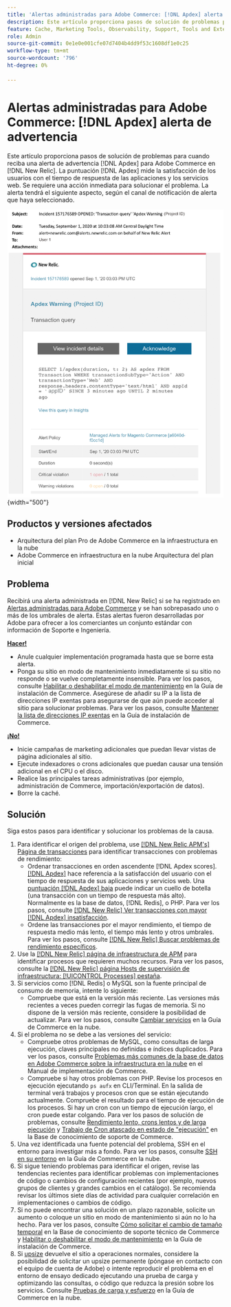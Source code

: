 ```yaml
---
title: 'Alertas administradas para Adobe Commerce: [!DNL Apdex] alerta de advertencia'
description: Este artículo proporciona pasos de solución de problemas para cuando reciba una alerta de advertencia  [!DNL Apdex] para Adobe Commerce en [!DNL New Relic]. The [!DNL Apdex] score mide la satisfacción de los usuarios con el tiempo de respuesta de las aplicaciones y servicios web. Se requiere una acción inmediata para solucionar el problema.
feature: Cache, Marketing Tools, Observability, Support, Tools and External Services
role: Admin
source-git-commit: 0e1e0e001cfe07d7404b4dd9f53c1608df1e0c25
workflow-type: tm+mt
source-wordcount: '796'
ht-degree: 0%

---
```



# Alertas administradas para Adobe Commerce: [!DNL Apdex] alerta de advertencia

Este artículo proporciona pasos de solución de problemas para cuando reciba una alerta de advertencia [!DNL Apdex] para Adobe Commerce en [!DNL New Relic]. La puntuación [!DNL Apdex] mide la satisfacción de los usuarios con el tiempo de respuesta de las aplicaciones y los servicios web. Se requiere una acción inmediata para solucionar el problema. La alerta tendrá el siguiente aspecto, según el canal de notificación de alerta que haya seleccionado.

![alerta de advertencia de apdex](../../assets/managed-alerts/apdex-warning-magento-managed.png){width="500"}

## Productos y versiones afectados

* Arquitectura del plan Pro de Adobe Commerce en la infraestructura en la nube
* Adobe Commerce en infraestructura en la nube Arquitectura del plan inicial

## Problema

Recibirá una alerta administrada en [!DNL New Relic] si se ha registrado en [Alertas administradas para Adobe Commerce](managed-alerts-for-magento-commerce.md) y se han sobrepasado uno o más de los umbrales de alerta. Estas alertas fueron desarrolladas por Adobe para ofrecer a los comerciantes un conjunto estándar con información de Soporte e Ingeniería.

<u> **Hacer!** </u>

* Anule cualquier implementación programada hasta que se borre esta alerta.
* Ponga su sitio en modo de mantenimiento inmediatamente si su sitio no responde o se vuelve completamente insensible. Para ver los pasos, consulte [Habilitar o deshabilitar el modo de mantenimiento](https://experienceleague.adobe.com/es/docs/commerce-operations/installation-guide/tutorials/maintenance-mode) en la Guía de instalación de Commerce. Asegúrese de añadir su IP a la lista de direcciones IP exentas para asegurarse de que aún puede acceder al sitio para solucionar problemas. Para ver los pasos, consulte [Mantener la lista de direcciones IP exentas](https://experienceleague.adobe.com/es/docs/commerce-operations/installation-guide/tutorials/maintenance-mode#maintain-the-list-of-exempt-ip-addresses) en la Guía de instalación de Commerce.

<u>**¡No!**</u>

* Inicie campañas de marketing adicionales que puedan llevar vistas de página adicionales al sitio.
* Ejecute indexadores o crons adicionales que puedan causar una tensión adicional en el CPU o el disco.
* Realice las principales tareas administrativas (por ejemplo, administración de Commerce, importación/exportación de datos).
* Borre la caché.

## Solución

Siga estos pasos para identificar y solucionar los problemas de la causa.

1. Para identificar el origen del problema, use [[!DNL New Relic APM's] Página de transacciones](https://docs.newrelic.com/docs/apm/applications-menu/monitoring/transactions-page-find-specific-performance-problems) para identificar transacciones con problemas de rendimiento:
   * Ordenar transacciones en orden ascendente [!DNL Apdex scores]. [[!DNL Apdex]](https://docs.newrelic.com/docs/apm/new-relic-apm/apdex/apdex-measure-user-satisfaction) hace referencia a la satisfacción del usuario con el tiempo de respuesta de sus aplicaciones y servicios web. Una [puntuación [!DNL Apdex] baja](managed-alerts-for-magento-commerce-apdex-warning-alert.md) puede indicar un cuello de botella (una transacción con un tiempo de respuesta más alto). Normalmente es la base de datos, [!DNL Redis], o PHP. Para ver los pasos, consulte [[!DNL New Relic] Ver transacciones con mayor [!DNL Apdex] insatisfacción](https://docs.newrelic.com/docs/apm/new-relic-apm/apdex/view-your-apdex-score#apdex-dissat).
   * Ordene las transacciones por el mayor rendimiento, el tiempo de respuesta medio más lento, el tiempo más lento y otros umbrales. Para ver los pasos, consulte [[!DNL New Relic] Buscar problemas de rendimiento específicos](https://docs.newrelic.com/docs/apm/applications-menu/monitoring/transactions-page-find-specific-performance-problems).
1. Use la [[!DNL New Relic] página de infraestructura de APM](https://docs.newrelic.com/docs/infrastructure/infrastructure-ui-pages/infra-hosts-ui-page/) para identificar procesos que requieren muchos recursos. Para ver los pasos, consulte la [[!DNL New Relic] página Hosts de supervisión de infraestructura: [!UICONTROL Processes] pestaña](https://docs.newrelic.com/docs/infrastructure/infrastructure-ui-pages/infra-hosts-ui-page/#processes).
1. Si servicios como [!DNL Redis] o MySQL son la fuente principal de consumo de memoria, intente lo siguiente:
   * Compruebe que está en la versión más reciente. Las versiones más recientes a veces pueden corregir las fugas de memoria. Si no dispone de la versión más reciente, considere la posibilidad de actualizar. Para ver los pasos, consulte [Cambiar servicios](https://experienceleague.adobe.com/docs/commerce-cloud-service/user-guide/configure/service/services-yaml.html?lang=es) en la Guía de Commerce en la nube.
1. Si el problema no se debe a las versiones del servicio:
   * Compruebe otros problemas de MySQL, como consultas de larga ejecución, claves principales no definidas e índices duplicados. Para ver los pasos, consulte [Problemas más comunes de la base de datos en Adobe Commerce sobre la infraestructura en la nube](https://experienceleague.adobe.com/docs/commerce-operations/implementation-playbook/best-practices/maintenance/resolve-database-performance-issues.html?lang=es) en el Manual de implementación de Commerce.
   * Compruebe si hay otros problemas con PHP. Revise los procesos en ejecución ejecutando `ps aufx` en CLI/Terminal. En la salida de terminal verá trabajos y procesos cron que se están ejecutando actualmente. Compruebe el resultado para el tiempo de ejecución de los procesos. Si hay un cron con un tiempo de ejecución largo, el cron puede estar colgando. Para ver los pasos de solución de problemas, consulte [Rendimiento lento, crons lentos y de larga ejecución](https://experienceleague.adobe.com/es/docs/commerce-knowledge-base/kb/troubleshooting/miscellaneous/slow-performance-slow-and-long-running-crons) y [Trabajo de Cron atascado en estado de &quot;ejecución&quot;](https://experienceleague.adobe.com/es/docs/commerce-knowledge-base/kb/troubleshooting/miscellaneous/cron-job-is-stuck-in-running-status) en la Base de conocimiento de soporte de Commerce.
1. Una vez identificada una fuente potencial del problema, SSH en el entorno para investigar más a fondo. Para ver los pasos, consulte [SSH en su entorno](https://experienceleague.adobe.com/es/docs/commerce-cloud-service/user-guide/develop/secure-connections#ssh) en la Guía de Commerce en la nube.
1. Si sigue teniendo problemas para identificar el origen, revise las tendencias recientes para identificar problemas con implementaciones de código o cambios de configuración recientes (por ejemplo, nuevos grupos de clientes y grandes cambios en el catálogo). Se recomienda revisar los últimos siete días de actividad para cualquier correlación en implementaciones o cambios de código.
1. Si no puede encontrar una solución en un plazo razonable, solicite un aumento o coloque un sitio en modo de mantenimiento si aún no lo ha hecho. Para ver los pasos, consulte [Cómo solicitar el cambio de tamaño temporal](https://experienceleague.adobe.com/es/docs/commerce-knowledge-base/kb/how-to/how-to-request-temporary-magento-upsize) en la Base de conocimiento de soporte técnico de Commerce y [Habilitar o deshabilitar el modo de mantenimiento](https://experienceleague.adobe.com/es/docs/commerce-operations/installation-guide/tutorials/maintenance-mode) en la Guía de instalación de Commerce.
1. Si [upsize](https://experienceleague.adobe.com/es/docs/commerce-knowledge-base/kb/how-to/how-to-request-temporary-magento-upsize) devuelve el sitio a operaciones normales, considere la posibilidad de solicitar un upsize permanente (póngase en contacto con el equipo de cuenta de Adobe) o intente reproducir el problema en el entorno de ensayo dedicado ejecutando una prueba de carga y optimizando las consultas, o código que reduzca la presión sobre los servicios. Consulte [Pruebas de carga y esfuerzo](https://experienceleague.adobe.com/es/docs/commerce-cloud-service/user-guide/develop/test/staging-and-production#load-and-stress-testing) en la Guía de Commerce en la nube.
